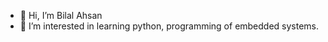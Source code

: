 - 👋 Hi, I’m Bilal Ahsan
- 👀 I’m interested in learning python, programming of embedded systems.

<!---
bilalahson/bilalahson is a ✨ special ✨ repository because its `README.md` (this file) appears on your GitHub profile.
You can click the Preview link to take a look at your changes.
--->
